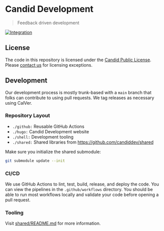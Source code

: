 # Candid Development

> Feedback driven development

[![Integration](https://github.com/candiddev/.github/actions/workflows/integration.yaml/badge.svg?branch=main)](https://github.com/candiddev/.github/actions/workflows/integration.yaml)

## License

The code in this repository is licensed under the [Candid Public License](https://www.candid.dev/licenses).  Please [contact us](mailto:info@candid.dev) for licensing exceptions.

## Development

Our development process is mostly trunk-based with a `main` branch that folks can contribute to using pull requests.  We tag releases as necessary using CalVer.

### Repository Layout

- `./github:` Reusable GitHub Actions
- `./hugo:` Candid Development website
- `./shell:` Development tooling
- `./shared:` Shared libraries from https://github.com/candiddev/shared

Make sure you initialize the shared submodule:

```bash
git submodule update --init
```

### CI/CD

We use GitHub Actions to lint, test, build, release, and deploy the code.  You can view the pipelines in the `.github/workflows` directory.  You should be able to run most workflows locally and validate your code before opening a pull request.

### Tooling

Visit [shared/README.md](shared/README.md) for more information.
